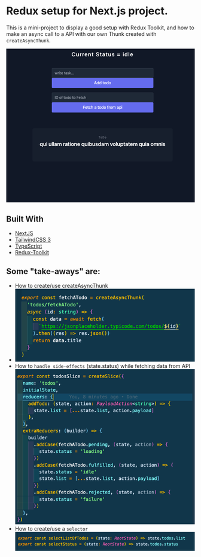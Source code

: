 # Redux setup for Next.js project.

This is a mini-project to display a good setup with Redux Toolkit, and how to make an async call to a API with our own Thunk created with `createAsyncThunk`.

![alt text](./images/mainImage.png)

## Built With

- [NextJS](https://nextjs.org/)
- [TailwindCSS 3](https://tailwindcss.com/)
- [TypeScript](https://www.typescriptlang.org/)
- [Redux-Toolkit](https://redux-toolkit.js.org/)

## Some "take-aways" are:


- How to create/use createAsyncThunk
- ![Thunk](./images/thunk.png)
- How to `handle side-effects` (state.status) while fetching data from API
![Slice](./images/slice.png)
- How to create/use a `selector`
![Selector](./images/selector.png)

